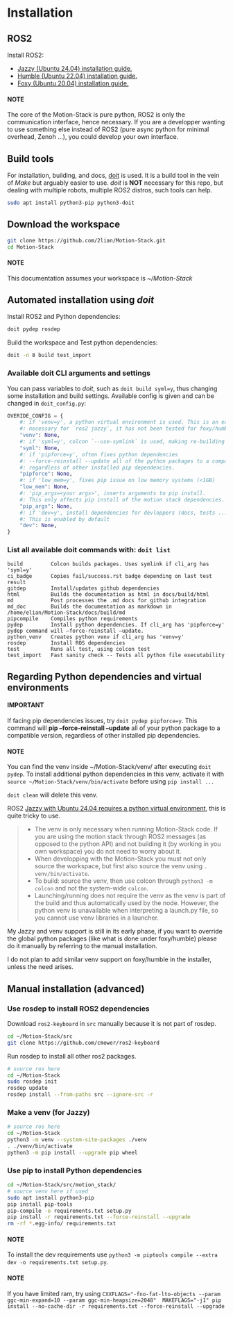 # Installation

## ROS2

Install ROS2:

- [Jazzy (Ubuntu 24.04) installation guide.](https://docs.ros.org/en/jazzy/Installation.html)
- [Humble (Ubuntu 22.04) installation guide.](https://docs.ros.org/en/humble/Installation.html)
- [Foxy (Ubuntu 20.04) installation guide.](https://docs.ros.org/en/foxy/Installation.html)

#### NOTE
The core of the Motion-Stack is pure python, ROS2 is only the communication interface, hence necessary.
If you are a developper wanting to use something else instead of ROS2 (pure async python for minimal overhead, Zenoh …), you could develop your own interface.

## Build tools

For installation, building, and docs, [doit](https://pydoit.org) is used. It is a build tool in the vein of *Make* but arguably easier to use. *doit* is **NOT** necessary for this repo, but dealing with multiple robots, multiple ROS2 distros, such tools can help.

```bash
sudo apt install python3-pip python3-doit
```

## Download the workspace

```bash
git clone https://github.com/2lian/Motion-Stack.git
cd Motion-Stack
```

#### NOTE
This documentation assumes your workspace is  *~/Motion-Stack*

## Automated installation using *doit*

Install ROS2 and Python dependencies:

```bash
doit pydep rosdep
```

Build the workspace and Test python dependencies:

```bash
doit -n 8 build test_import
```

### Available doit CLI arguments and settings

You can pass variables to *doit*, such as `doit build syml=y`, thus changing some installation and build settings. Available config is given and can be changed in `doit_config.py`:

```python
OVERIDE_CONFIG = {
    #: if 'venv=y', a python virtual environment is used. This is an early feature
    #: necessary for `ros2 jazzy`, it has not been tested for foxy/humble.
    "venv": None,
    #: if 'syml=y', colcon `--use-symlink` is used, making re-building mostly unnecessary.
    "syml": None,
    #: if 'pipforce=y', often fixes python dependencies
    #: --force-reinstall --update all of the python packages to a compatible version,
    #: regardless of other installed pip dependencies.
    "pipforce": None,
    #: if 'low_mem=y', fixes pip issue on low memory systems (<1GB)
    "low_mem": None,
    #: 'pip_args=<your args>', inserts arguments to pip install.
    #: This only affects pip install of the motion stack dependencies. So, not the pip install of other utilities such as pip-tools, wheels, venv ... You can for example use pip_args="--ignore-installed" to skip already installed packages, useful if some are pinned by ros2 and causes install issues.
    "pip_args": None,
    #: if 'dev=y', install dependencies for devloppers (docs, tests ...).
    #: This is enabled by default
    "dev": None,
}
```

### List all available doit commands with: `doit list`

```console
build         Colcon builds packages. Uses symlink if cli_arg has 'syml=y'
ci_badge      Copies fail/success.rst badge depending on last test result
gitdep        Install/updates github dependencies
html          Builds the documentation as html in docs/build/html
md            Post processes the .md docs for github integration
md_doc        Builds the documentation as markdown in /home/elian/Motion-Stack/docs/build/md
pipcompile    Compiles python requirements
pydep         Install python dependencies. If cli_arg has 'pipforce=y' pydep command will –force-reinstall –update.
python_venv   Creates python venv if cli_arg has 'venv=y'
rosdep        Install ROS dependencies
test          Runs all test, using colcon test
test_import   Fast sanity check -- Tests all python file executability
```

<a id="install-venv"></a>

## Regarding Python dependencies and virtual environments

#### IMPORTANT
If facing pip dependencies issues, try `doit pydep pipforce=y`. This command will **pip –force-reinstall –update** all of your python package to a compatible version, regardless of other installed pip dependencies.

#### NOTE
You can find the venv inside ~/Motion-Stack/venv/ after executing `doit pydep`. To install additional python dependencies in this venv, activate it with `source ~/Motion-Stack/venv/bin/activate` before using `pip install ...`

`doit clean` will delete this venv.

ROS2 [Jazzy with Ubuntu 24.04 requires a python virtual environment](https://docs.ros.org/en/jazzy/How-To-Guides/Using-Python-Packages.html#installing-via-a-virtual-environment), this is quite tricky to use.

> - The venv is only necessary when running Motion-Stack code. If you are using the motion stack through ROS2 messages (as opposed to the python API) and not building it (by working in you own workspace) you do not need to worry about it.
> - When developping with the Motion-Stack you must not only source the workspace, but first also source the venv using `. venv/bin/activate`.
> - To build: source the venv, then use colcon through `python3 -m colcon` and not the system-wide `colcon`.
> - Launching/running does not require the venv as the venv is part of the build and thus automatically used by the node. However, the python venv is unavailable when interpreting a launch.py file, so you cannot use venv libraries in a launcher.

My Jazzy and venv support is still in its early phase, if you want to override the global python packages (like what is done under foxy/humble) please do it manually by referring to the manual installation.

I do not plan to add similar venv support on foxy/humble in the installer, unless the need arises.

## Manual installation (advanced)

### Use rosdep to install ROS2 dependencies

Download `ros2-keyboard` in `src` manually because it is not part of rosdep.

```bash
cd ~/Motion-Stack/src
git clone https://github.com/cmower/ros2-keyboard
```

Run rosdep to install all other ros2 packages.

```bash
# source ros here
cd ~/Motion-Stack
sudo rosdep init
rosdep update
rosdep install --from-paths src --ignore-src -r
```

### Make a venv (for Jazzy)

```bash
# source ros here
cd ~/Motion-Stack
python3 -m venv --system-site-packages ./venv
. ./venv/bin/activate
python3 -m pip install --upgrade pip wheel
```

### Use pip to install Python dependencies

```bash
cd ~/Motion-Stack/src/motion_stack/
# source venv here if used
sudo apt install python3-pip
pip install pip-tools
pip-compile -o requirements.txt setup.py
pip install -r requirements.txt --force-reinstall --upgrade
rm -rf *.egg-info/ requirements.txt
```

#### NOTE
To install the dev requirements use `python3 -m piptools compile --extra dev -o requirements.txt setup.py`.

#### NOTE
If you have limited ram, try using `CXXFLAGS="-fno-fat-lto-objects --param ggc-min-expand=10 --param ggc-min-heapsize=2048"  MAKEFLAGS="-j1" pip install --no-cache-dir -r requirements.txt --force-reinstall --upgrade`
